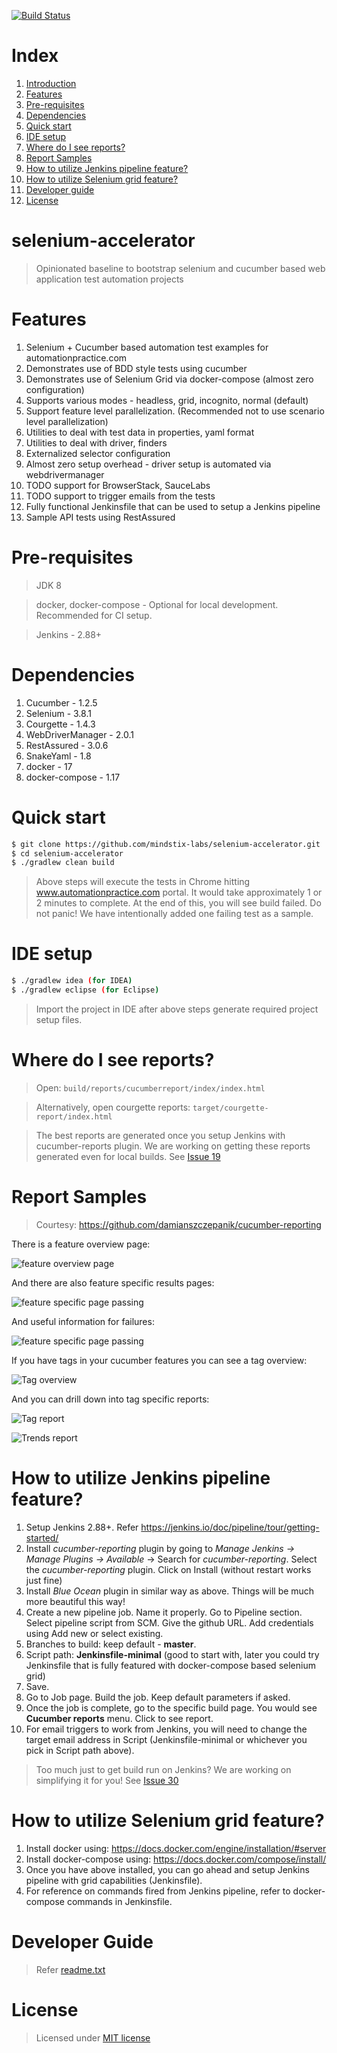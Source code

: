 [![Build Status](https://travis-ci.org/mindstix-labs/selenium-accelerator.svg?branch=master)](https://travis-ci.org/mindstix-labs/selenium-accelerator)

# Index
1. [Introduction](#selenium-accelerator)
2. [Features](#features)
3. [Pre-requisites](#pre-requisites)
4. [Dependencies](#dependencies)
5. [Quick start](#quick-start)
6. [IDE setup](#ide-setup)
7. [Where do I see reports?](#where-do-i-see-reports)
8. [Report Samples](#report-samples) 
9. [How to utilize Jenkins pipeline feature?](#how-to-utilize-jenkins-pipeline-feature)
10. [How to utilize Selenium grid feature?](#how-to-utilize-selenium-grid-feature)
11. [Developer guide](#developer-guide)
12. [License](#license)

# selenium-accelerator
> Opinionated baseline to bootstrap selenium and cucumber based web application test automation projects

# Features
1. Selenium + Cucumber based automation test examples for automationpractice.com
2. Demonstrates use of BDD style tests using cucumber
3. Demonstrates use of Selenium Grid via docker-compose (almost zero configuration)
4. Supports various modes - headless, grid, incognito, normal (default)
5. Support feature level parallelization. (Recommended not to use scenario level parallelization)
6. Utilities to deal with test data in properties, yaml format
7. Utilities to deal with driver, finders
8. Externalized selector configuration
9. Almost zero setup overhead - driver setup is automated via webdrivermanager
10. TODO support for BrowserStack, SauceLabs
11. TODO support to trigger emails from the tests
12. Fully functional Jenkinsfile that can be used to setup a Jenkins pipeline
13. Sample API tests using RestAssured

# Pre-requisites
> JDK 8

> docker, docker-compose - Optional for local development. Recommended for CI setup.

> Jenkins - 2.88+

# Dependencies
1. Cucumber - 1.2.5
2. Selenium - 3.8.1
3. Courgette - 1.4.3
4. WebDriverManager - 2.0.1
5. RestAssured - 3.0.6
6. SnakeYaml - 1.8
7. docker - 17
8. docker-compose - 1.17

# Quick start
```sh
$ git clone https://github.com/mindstix-labs/selenium-accelerator.git
$ cd selenium-accelerator
$ ./gradlew clean build
```
> Above steps will execute the tests in Chrome hitting www.automationpractice.com portal. It would take approximately 1 or 2 minutes to complete. At the end of this, you will see build failed. Do not panic! We have intentionally added one failing test as a sample.

# IDE setup
```sh
$ ./gradlew idea (for IDEA)
$ ./gradlew eclipse (for Eclipse)
```
> Import the project in IDE after above steps generate required project setup files.

# Where do I see reports?
> Open: `build/reports/cucumberreport/index/index.html`

> Alternatively, open courgette reports: `target/courgette-report/index.html`

> The best reports are generated once you setup Jenkins with cucumber-reports plugin. We are working on getting these reports generated even for local builds. See [Issue 19](https://github.com/mindstix-labs/selenium-accelerator/issues/29)

# Report Samples
> Courtesy: https://github.com/damianszczepanik/cucumber-reporting

There is a feature overview page:

![feature overview page](https://github.com/damianszczepanik/cucumber-reporting/raw/master/.README/feature-overview.png)

And there are also feature specific results pages:

![feature specific page passing](https://github.com/damianszczepanik/cucumber-reporting/raw/master/.README/feature-passed.png)

And useful information for failures:

![feature specific page passing](https://github.com/damianszczepanik/cucumber-reporting/raw/master/.README/feature-failed.png)

If you have tags in your cucumber features you can see a tag overview:

![Tag overview](https://github.com/damianszczepanik/cucumber-reporting/raw/master/.README/tag-overview.png)

And you can drill down into tag specific reports:

![Tag report](https://github.com/damianszczepanik/cucumber-reporting/raw/master/.README/tag-report.png)

![Trends report](https://github.com/damianszczepanik/cucumber-reporting/raw/master/.README/trends.png)

# How to utilize Jenkins pipeline feature?
1. Setup Jenkins 2.88+. Refer https://jenkins.io/doc/pipeline/tour/getting-started/
2. Install *cucumber-reporting* plugin by going to *Manage Jenkins -> Manage Plugins -> Available* -> Search for *cucumber-reporting*. Select the *cucumber-reporting* plugin. Click on Install (without restart works just fine)
3. Install *Blue Ocean* plugin in similar way as above. Things will be much more beautiful this way!
4. Create a new pipeline job. Name it properly. Go to Pipeline section. Select pipeline script from SCM. Give the github URL. Add credentials using Add new or select existing.
5. Branches to build: keep default - **master**.
6. Script path: **Jenkinsfile-minimal** (good to start with, later you could try Jenkinsfile that is fully featured with docker-compose based selenium grid)
7. Save.
8. Go to Job page. Build the job. Keep default parameters if asked.
9. Once the job is complete, go to the specific build page. You would see **Cucumber reports** menu. Click to see report.
10. For email triggers to work from Jenkins, you will need to change the target email address in Script (Jenkinsfile-minimal or whichever you pick in Script path above).

> Too much just to get build run on Jenkins? We are working on simplifying it for you! See [Issue 30](https://github.com/mindstix-labs/selenium-accelerator/issues/30) 

# How to utilize Selenium grid feature?
1. Install docker using: https://docs.docker.com/engine/installation/#server
2. Install docker-compose using: https://docs.docker.com/compose/install/
3. Once you have above installed, you can go ahead and setup Jenkins pipeline with grid capabilities (Jenkinsfile).
4. For reference on commands fired from Jenkins pipeline, refer to docker-compose commands in Jenkinsfile.

# Developer Guide
> Refer [readme.txt](https://github.com/mindstix-labs/selenium-accelerator/blob/master/readme.txt)

# License
> Licensed under [MIT license](https://github.com/mindstix-labs/selenium-accelerator/blob/master/LICENSE)
